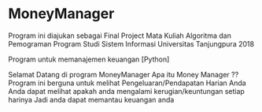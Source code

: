 # MoneyManager

Program ini diajukan sebagai Final Project Mata Kuliah Algoritma dan Pemograman
Program Studi Sistem Informasi
Universitas Tanjungpura
2018

Program untuk memanajemen keuangan [Python]

Selamat Datang di program MoneyManager
Apa itu Money Manager ??
Program ini berguna untuk melihat Pengeluaran/Pendapatan Harian Anda
Anda dapat melihat apakah anda mengalami kerugian/keuntungan setiap harinya
Jadi anda dapat memantau keuangan anda
